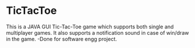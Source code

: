 # TicTacToe
This is a JAVA GUI Tic-Tac-Toe game which supports both single and multiplayer games. It also supports a notification sound in case of win/draw in the game.
-Done for software engg project.
